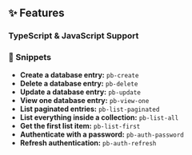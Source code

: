 ## ✨ Features

### TypeScript & JavaScript Support

### 🚀 Snippets

- **Create a database entry:** `pb-create`
- **Delete a database entry:** `pb-delete`
- **Update a database entry:** `pb-update`
- **View one database entry:** `pb-view-one`
- **List paginated entries:** `pb-list-paginated`
- **List everything inside a collection:** `pb-list-all`
- **Get the first list item:** `pb-list-first`
- **Authenticate with a password:** `pb-auth-password`
- **Refresh authentication:** `pb-auth-refresh`
